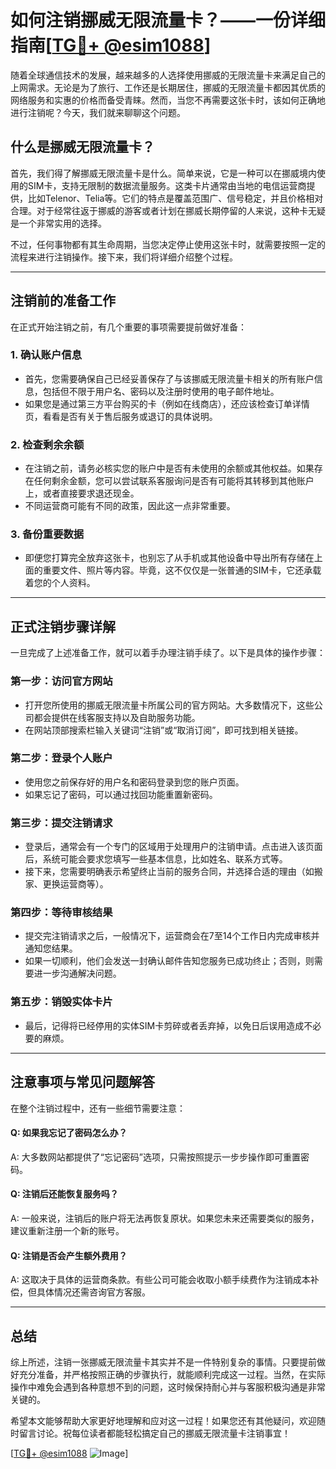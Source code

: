 # 如何注销挪威无限流量卡？——一份详细指南[[TG💪+ @esim1088](https://t.me/s/esim1088)]

随着全球通信技术的发展，越来越多的人选择使用挪威的无限流量卡来满足自己的上网需求。无论是为了旅行、工作还是长期居住，挪威的无限流量卡都因其优质的网络服务和实惠的价格而备受青睐。然而，当您不再需要这张卡时，该如何正确地进行注销呢？今天，我们就来聊聊这个问题。

## 什么是挪威无限流量卡？

首先，我们得了解挪威无限流量卡是什么。简单来说，它是一种可以在挪威境内使用的SIM卡，支持无限制的数据流量服务。这类卡片通常由当地的电信运营商提供，比如Telenor、Telia等。它们的特点是覆盖范围广、信号稳定，并且价格相对合理。对于经常往返于挪威的游客或者计划在挪威长期停留的人来说，这种卡无疑是一个非常实用的选择。

不过，任何事物都有其生命周期，当您决定停止使用这张卡时，就需要按照一定的流程来进行注销操作。接下来，我们将详细介绍整个过程。

---

## 注销前的准备工作

在正式开始注销之前，有几个重要的事项需要提前做好准备：

### 1. **确认账户信息**
   - 首先，您需要确保自己已经妥善保存了与该挪威无限流量卡相关的所有账户信息，包括但不限于用户名、密码以及注册时使用的电子邮件地址。
   - 如果您是通过第三方平台购买的卡（例如在线商店），还应该检查订单详情页，看看是否有关于售后服务或退订的具体说明。

### 2. **检查剩余余额**
   - 在注销之前，请务必核实您的账户中是否有未使用的余额或其他权益。如果存在任何剩余金额，您可以尝试联系客服询问是否有可能将其转移到其他账户上，或者直接要求退还现金。
   - 不同运营商可能有不同的政策，因此这一点非常重要。

### 3. **备份重要数据**
   - 即便您打算完全放弃这张卡，也别忘了从手机或其他设备中导出所有存储在上面的重要文件、照片等内容。毕竟，这不仅仅是一张普通的SIM卡，它还承载着您的个人资料。

---

## 正式注销步骤详解

一旦完成了上述准备工作，就可以着手办理注销手续了。以下是具体的操作步骤：

### 第一步：访问官方网站
   - 打开您所使用的挪威无限流量卡所属公司的官方网站。大多数情况下，这些公司都会提供在线客服支持以及自助服务功能。
   - 在网站顶部搜索栏输入关键词“注销”或“取消订阅”，即可找到相关链接。

### 第二步：登录个人账户
   - 使用您之前保存好的用户名和密码登录到您的账户页面。
   - 如果忘记了密码，可以通过找回功能重置新密码。

### 第三步：提交注销请求
   - 登录后，通常会有一个专门的区域用于处理用户的注销申请。点击进入该页面后，系统可能会要求您填写一些基本信息，比如姓名、联系方式等。
   - 接下来，您需要明确表示希望终止当前的服务合同，并选择合适的理由（如搬家、更换运营商等）。

### 第四步：等待审核结果
   - 提交完注销请求之后，一般情况下，运营商会在7至14个工作日内完成审核并通知您结果。
   - 如果一切顺利，他们会发送一封确认邮件告知您服务已成功终止；否则，则需要进一步沟通解决问题。

### 第五步：销毁实体卡片
   - 最后，记得将已经停用的实体SIM卡剪碎或者丢弃掉，以免日后误用造成不必要的麻烦。

---

## 注意事项与常见问题解答

在整个注销过程中，还有一些细节需要注意：

#### Q: 如果我忘记了密码怎么办？
A: 大多数网站都提供了“忘记密码”选项，只需按照提示一步步操作即可重置密码。

#### Q: 注销后还能恢复服务吗？
A: 一般来说，注销后的账户将无法再恢复原状。如果您未来还需要类似的服务，建议重新注册一个新的账号。

#### Q: 注销是否会产生额外费用？
A: 这取决于具体的运营商条款。有些公司可能会收取小额手续费作为注销成本补偿，但具体情况还需咨询官方客服。

---

## 总结

综上所述，注销一张挪威无限流量卡其实并不是一件特别复杂的事情。只要提前做好充分准备，并严格按照正确的步骤执行，就能顺利完成这一过程。当然，在实际操作中难免会遇到各种意想不到的问题，这时候保持耐心并与客服积极沟通是非常关键的。

希望本文能够帮助大家更好地理解和应对这一过程！如果您还有其他疑问，欢迎随时留言讨论。祝每位读者都能轻松搞定自己的挪威无限流量卡注销事宜！

[[TG💪+ @esim1088](https://t.me/s/esim1088) ![Image](https://i.postimg.cc/4NQfJmqS/Snipaste-2025-05-13-00-14-12.png)]